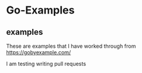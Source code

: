 # Go-Examples

## examples
These are examples that I have worked through from https://gobyexample.com/

I am testing writing pull requests
